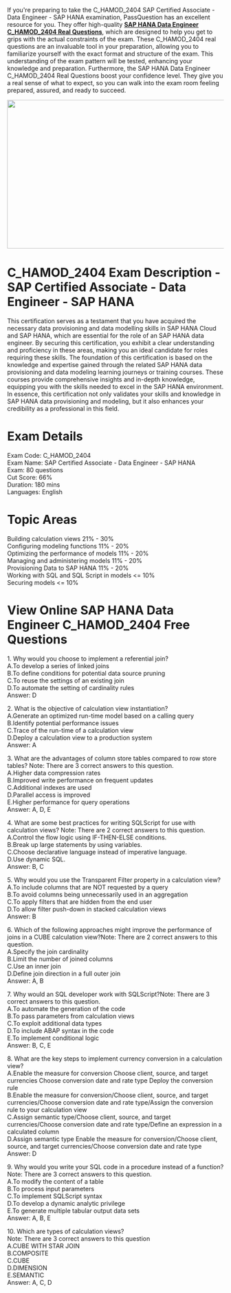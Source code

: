 <p>If you&#39;re preparing to take the C_HAMOD_2404 SAP Certified Associate - Data Engineer - SAP HANA examination, PassQuestion has an excellent resource for you. They offer high-quality <strong><a href="https://www.passquestion.com/c_hamod_2404.html">SAP HANA Data Engineer C_HAMOD_2404 Real Questions</a></strong>, which are designed to help you get to grips with the actual constraints of the exam. These C_HAMOD_2404 real questions are an invaluable tool in your preparation, allowing you to familiarize yourself with the exact format and structure of the exam. This understanding of the exam pattern will be tested, enhancing your knowledge and preparation. Furthermore, the SAP HANA Data Engineer C_HAMOD_2404 Real Questions boost your confidence level. They give you a real sense of what to expect, so you can walk into the exam room feeling prepared, assured, and ready to succeed.</p>

<p><img alt="" src="https://www.passquestion.com/uploads/pqcom/images/20240503/3510d071d63eaaf3439715568f2cd29b.png" style="height:346px; width:618px" /></p>

<h1>C_HAMOD_2404 Exam Description - SAP Certified Associate - Data Engineer - SAP HANA</h1>

<p>This certification serves as a testament that you have acquired the necessary data provisioning and data modelling skills in SAP HANA Cloud and SAP HANA, which are essential for the role of an SAP HANA data engineer. By securing this certification, you exhibit a clear understanding and proficiency in these areas, making you an ideal candidate for roles requiring these skills. The foundation of this certification is based on the knowledge and expertise gained through the related SAP HANA data provisioning and data modeling learning journeys or training courses. These courses provide comprehensive insights and in-depth knowledge, equipping you with the skills needed to excel in the SAP HANA environment. In essence, this certification not only validates your skills and knowledge in SAP HANA data provisioning and modeling, but it also enhances your credibility as a professional in this field.</p>

<h1>Exam Details</h1>

<p>Exam Code: C_HAMOD_2404<br />
Exam Name: SAP Certified Associate - Data Engineer - SAP HANA<br />
Exam: 80 questions<br />
Cut Score: 66%<br />
Duration: 180 mins<br />
Languages: English</p>

<h1>Topic Areas</h1>

<p>Building calculation views 21% - 30%<br />
Configuring modeling functions 11% - 20%<br />
Optimizing the performance of models 11% - 20%<br />
Managing and administering models 11% - 20%<br />
Provisioning Data to SAP HANA 11% - 20%<br />
Working with SQL and SQL Script in models &lt;= 10%<br />
Securing models &lt;= 10%</p>

<h1>View Online SAP HANA Data Engineer C_HAMOD_2404 Free Questions</h1>

<p>1. Why would you choose to implement a referential join?<br />
A.To develop a series of linked joins<br />
B.To define conditions for potential data source pruning<br />
C.To reuse the settings of an existing join<br />
D.To automate the setting of cardinality rules<br />
Answer: D</p>

<p>2. What is the objective of calculation view instantiation?<br />
A.Generate an optimized run-time model based on a calling query<br />
B.Identify potential performance issues<br />
C.Trace of the run-time of a calculation view<br />
D.Deploy a calculation view to a production system<br />
Answer: A</p>

<p>3. What are the advantages of column store tables compared to row store tables? Note: There are 3 correct answers to this question.<br />
A.Higher data compression rates<br />
B.Improved write performance on frequent updates<br />
C.Additional indexes are used<br />
D.Parallel access is improved<br />
E.Higher performance for query operations<br />
Answer: A, D, E</p>

<p>4. What are some best practices for writing SQLScript for use with calculation views? Note: There are 2 correct answers to this question.<br />
A.Control the flow logic using IF-THEN-ELSE conditions.<br />
B.Break up large statements by using variables.<br />
C.Choose declarative language instead of imperative language.<br />
D.Use dynamic SQL.<br />
Answer: B, C</p>

<p>5. Why would you use the Transparent Filter property in a calculation view?<br />
A.To include columns that are NOT requested by a query<br />
B.To avoid columns being unnecessarily used in an aggregation<br />
C.To apply filters that are hidden from the end user<br />
D.To allow filter push-down in stacked calculation views<br />
Answer: B</p>

<p>6. Which of the following approaches might improve the performance of joins in a CUBE calculation view?Note: There are 2 correct answers to this question.<br />
A.Specify the join cardinality<br />
B.Limit the number of joined columns<br />
C.Use an inner join<br />
D.Define join direction in a full outer join<br />
Answer: A, B</p>

<p>7. Why would an SQL developer work with SQLScript?Note: There are 3 correct answers to this question.<br />
A.To automate the generation of the code<br />
B.To pass parameters from calculation views<br />
C.To exploit additional data types<br />
D.To include ABAP syntax in the code<br />
E.To implement conditional logic<br />
Answer: B, C, E</p>

<p>8. What are the key steps to implement currency conversion in a calculation view?<br />
A.Enable the measure for conversion Choose client, source, and target currencies Choose conversion date and rate type Deploy the conversion rule<br />
B.Enable the measure for conversion/Choose client, source, and target currencies/Choose conversion date and rate type/Assign the conversion rule to your calculation view<br />
C.Assign semantic type/Choose client, source, and target currencies/Choose conversion date and rate type/Define an expression in a calculated column<br />
D.Assign semantic type Enable the measure for conversion/Choose client, source, and target currencies/Choose conversion date and rate type<br />
Answer: D</p>

<p>9. Why would you write your SQL code in a procedure instead of a function? Note: There are 3 correct answers to this question.<br />
A.To modify the content of a table<br />
B.To process input parameters<br />
C.To implement SQLScript syntax<br />
D.To develop a dynamic analytic privilege<br />
E.To generate multiple tabular output data sets<br />
Answer: A, B, E</p>

<p>10. Which are types of calculation views?<br />
Note: There are 3 correct answers to this question<br />
A.CUBE WITH STAR JOIN<br />
B.COMPOSITE<br />
C.CUBE<br />
D.DIMENSION<br />
E.SEMANTIC<br />
Answer: A, C, D</p>
